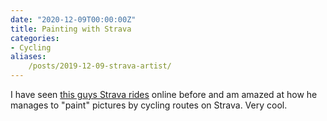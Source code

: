 ```yaml
---
date: "2020-12-09T00:00:00Z"
title: Painting with Strava
categories:
- Cycling
aliases:
    /posts/2019-12-09-strava-artist/
---
```

I have seen [this guys Strava rides](https://www.cyclist.co.uk/news/9023/strava-artist-returns-with-127km-merry-christmas-message) online before and am amazed at how he manages to "paint" pictures by cycling routes on Strava. Very cool.
